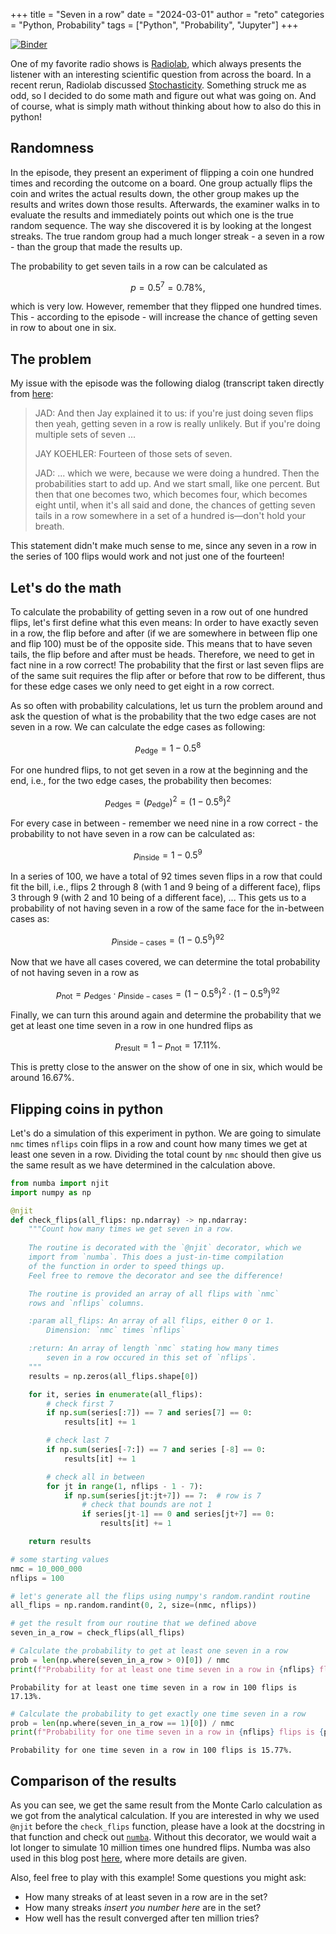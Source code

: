 +++
title = "Seven in a row"
date = "2024-03-01"
author = "reto"
categories = "Python, Probability"
tags = ["Python", "Probability", "Jupyter"]
+++

[![Binder](https://mybinder.org/badge_logo.svg)](https://mybinder.org/v2/gh/galactic-forensics/mindbytes/HEAD?labpath=radiolab_stochasticity%2Fradiolab_stochasticity.ipynb)

One of my favorite radio shows is [Radiolab](https://radiolab.org/), which always presents the listener with an interesting scientific question from across the board. In a recent rerun, Radiolab discussed [Stochasticity](https://radiolab.org/podcast/91684-stochasticity/transcript). Something struck me as odd, so I decided to do some math and figure out what was going on. And of course, what is simply math without thinking about how to also do this in python!

## Randomness

In the episode, they present an experiment of flipping a coin one hundred times and recording the outcome on a board. One group actually flips the coin and writes the actual results down, the other group makes up the results and writes down those results. Afterwards, the examiner walks in to evaluate the results and immediately points out which one is the true random sequence. The way she discovered it is by looking at the longest streaks. The true random group had a much longer streak - a seven in a row - than the group that made the results up.

The probability to get seven tails in a row can be calculated as

$$p = 0.5^{7} = 0.78\%,$$

which is very low. However, remember that they flipped one hundred times. This - according to the episode - will increase the chance of getting seven in row to about one in six.

## The problem

My issue with the episode was the following dialog (transcript taken directly from [here](https://radiolab.org/podcast/91684-stochasticity/transcript):

> JAD: And then Jay explained it to us: if you're just doing seven flips then yeah, getting seven in a row is really unlikely. But if you're doing multiple sets of seven ...
> 
> JAY KOEHLER: Fourteen of those sets of seven.
> 
> JAD: ... which we were, because we were doing a hundred. Then the probabilities start to add up. And we start small, like one percent. But then that one becomes two, which becomes four, which becomes eight until, when it's all said and done, the chances of getting seven tails in a row somewhere in a set of a hundred is—don't hold your breath.

This statement didn't make much sense to me, since any seven in a row in the series of 100 flips would work and not just one of the fourteen!

## Let's do the math

To calculate the probability of getting seven in a row out of one hundred flips, let's first define what this even means: In order to have exactly seven in a row, the flip before and after (if we are somewhere in between flip one and flip 100) must be of the opposite side. This means that to have seven tails, the flip before and after must be heads. Therefore, we need to get in fact nine in a row correct! The probability that the first or last seven flips are of the same suit requires the flip after or before that row to be different, thus for these edge cases we only need to get eight in a row correct. 

As so often with probability calculations, let us turn the problem around and ask the question of what is the probability that the two edge cases are not seven in a row. We can calculate the edge cases as following:

$$p_\mathrm{edge} = 1-0.5^8$$

For one hundred flips, to not get seven in a row at the beginning and the end, i.e., for the two edge cases, the probability then becomes:

$$p_\mathrm{edges} = (p_\mathrm{edge})^2 = (1-0.5^8)^2$$

For every case in between - remember we need nine in a row correct - the probability to not have seven in a row can be calculated as:

$$p_\mathrm{inside} = 1-0.5^9$$

In a series of 100, we have a total of 92 times seven flips in a row that could fit the bill, i.e., flips 2 through 8 (with 1 and 9 being of a different face), flips 3 through 9 (with 2 and 10 being of a different face), ... This gets us to a probability of not having seven in a row of the same face for the in-between cases as:

$$p_\mathrm{inside-cases} = (1-0.5^9)^{92}$$

Now that we have all cases covered, we can determine the total probability of not having seven in a row as

$$p_\mathrm{not} = p_\mathrm{edges} \cdot p_\mathrm{inside-cases} = (1-0.5^8)^2 \cdot (1-0.5^9)^{92}$$

Finally, we can turn this around again and determine the probability that we get at least one time seven in a row in one hundred flips as

$$p_\mathrm{result} = 1 - p_\mathrm{not} = 17.11\%.$$

This is pretty close to the answer on the show of one in six, which would be around 16.67%.

## Flipping coins in python

Let's do a simulation of this experiment in python. We are going to simulate `nmc` times `nflips` coin flips in a row and count how many times we get at least one seven in a row. Dividing the total count by `nmc` should then give us the same result as we have determined in the calculation above.


```python
from numba import njit
import numpy as np

@njit
def check_flips(all_flips: np.ndarray) -> np.ndarray:
    """Count how many times we get seven in a row.
    
    The routine is decorated with the `@njit` decorator, which we
    import from `numba`. This does a just-in-time compilation 
    of the function in order to speed things up.
    Feel free to remove the decorator and see the difference!

    The routine is provided an array of all flips with `nmc`
    rows and `nflips` columns.

    :param all_flips: An array of all flips, either 0 or 1.
        Dimension: `nmc` times `nflips`

    :return: An array of length `nmc` stating how many times
        seven in a row occured in this set of `nflips`.
    """
    results = np.zeros(all_flips.shape[0])

    for it, series in enumerate(all_flips):
        # check first 7
        if np.sum(series[:7]) == 7 and series[7] == 0:
            results[it] += 1

        # check last 7
        if np.sum(series[-7:]) == 7 and series [-8] == 0:
            results[it] += 1

        # check all in between
        for jt in range(1, nflips - 1 - 7):
            if np.sum(series[jt:jt+7]) == 7:  # row is 7
                # check that bounds are not 1
                if series[jt-1] == 0 and series[jt+7] == 0:
                    results[it] += 1

    return results
```


```python
# some starting values
nmc = 10_000_000
nflips = 100
```


```python
# let's generate all the flips using numpy's random.randint routine
all_flips = np.random.randint(0, 2, size=(nmc, nflips))
```


```python
# get the result from our routine that we defined above
seven_in_a_row = check_flips(all_flips)
```


```python
# Calculate the probability to get at least one seven in a row
prob = len(np.where(seven_in_a_row > 0)[0]) / nmc
print(f"Probability for at least one time seven in a row in {nflips} flips is {prob * 100:.2f}%.")
```

    Probability for at least one time seven in a row in 100 flips is 17.13%.



```python
# Calculate the probability to get exactly one time seven in a row
prob = len(np.where(seven_in_a_row == 1)[0]) / nmc
print(f"Probability for one time seven in a row in {nflips} flips is {prob * 100:.2f}%.")
```

    Probability for one time seven in a row in 100 flips is 15.77%.


## Comparison of the results

As you can see, we get the same result from the Monte Carlo calculation as we got from the analytical calculation. If you are interested in why we used `@njit` before the `check_flips` function, please have a look at the docstring in that function and check out [`numba`](https://numba.pydata.org/). Without this decorator, we would wait a lot longer to simulate 10 million times one hundred flips. Numba was also used in this blog post [here](https://galactic-forensics.space/resources/mind-bytes/suncrash/), where more details are given.

Also, feel free to play with this example! Some questions you might ask:

- How many streaks of at least seven in a row are in the set?
- How many streaks *insert you number here* are in the set?
- How well has the result converged after ten million tries?

